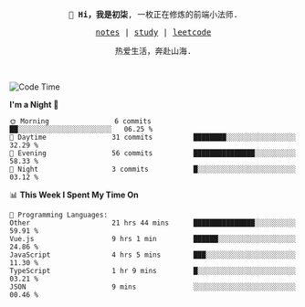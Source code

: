 <p align="center">
  <samp>
    <span><strong>👋 Hi，我是初柒</strong>,</span>
    <span>一枚正在修炼的前端小法师.</span>
  </samp>
</p>

<p align="center">
  <samp>
    <a href="https://www.wolai.com/dec-seven/wyPFvMTwAcD9muc6RMfThB">notes</a> |
    <a href="https://github.com/dec-seven/fe-study">study</a> |
    <a href="https://leetcode.cn/u/dec-seven/">leetcode</a>
  </samp>
</p>
<p align="center">
  <samp>
    <span>热爱生活，奔赴山海.</span>
  </samp>
</p>
<br>

<!--START_SECTION:waka-->
![Code Time](http://img.shields.io/badge/Code%20Time-789%20hrs%2023%20mins-blue)

**I'm a Night 🦉** 

```text
🌞 Morning                6 commits           ██░░░░░░░░░░░░░░░░░░░░░░░   06.25 % 
🌆 Daytime                31 commits          ████████░░░░░░░░░░░░░░░░░   32.29 % 
🌃 Evening                56 commits          ███████████████░░░░░░░░░░   58.33 % 
🌙 Night                  3 commits           █░░░░░░░░░░░░░░░░░░░░░░░░   03.12 % 
```


📊 **This Week I Spent My Time On** 

```text
💬 Programming Languages: 
Other                    21 hrs 44 mins      ███████████████░░░░░░░░░░   59.91 % 
Vue.js                   9 hrs 1 min         ██████░░░░░░░░░░░░░░░░░░░   24.86 % 
JavaScript               4 hrs 5 mins        ███░░░░░░░░░░░░░░░░░░░░░░   11.30 % 
TypeScript               1 hr 9 mins         █░░░░░░░░░░░░░░░░░░░░░░░░   03.21 % 
JSON                     9 mins              ░░░░░░░░░░░░░░░░░░░░░░░░░   00.46 % 
```


<!--END_SECTION:waka-->

